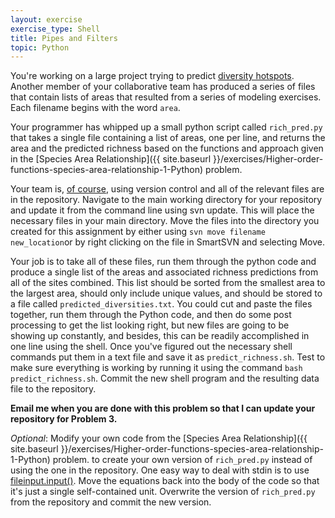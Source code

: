 ```yaml
---
layout: exercise
exercise_type: Shell
title: Pipes and Filters
topic: Python
---
```


You're working on a large project trying to predict [diversity
hotspots](http://en.wikipedia.org/wiki/Biodiversity_hotspot). Another
member of your collaborative team has produced a series of files that
contain lists of areas that resulted from a series of modeling
exercises. Each filename begins with the word `area`.

Your programmer has whipped up a small python script called
`rich_pred.py` that takes a single file containing a list of areas,
one per line, and returns the area and the predicted richness based on
the functions and approach given in the [Species Area Relationship]({{ site.baseurl }}/exercises/Higher-order-functions-species-area-relationship-1-Python) problem.

Your team is, [of
course](https://web.archive.org/web/20100722082534/http://stackoverflow.com/questions/132520/good-excuses-not-to-use-version-control),
using version control and all of the relevant files are in the
repository. Navigate to the main working directory for your repository
and update it from the command line using svn update. This will place
the necessary files in your main directory. Move the files into the
directory you created for this assignment by either using `svn move
filename new_location`or by right clicking on the file in SmartSVN and
selecting Move.

Your job is to take all of these files, run them through the python code
and produce a single list of the areas and associated richness
predictions from all of the sites combined. This list should be sorted
from the smallest area to the largest area, should only include unique
values, and should be stored to a file called
`predicted_diversities.txt`. You could cut and paste the files
together, run them through the Python code, and then do some post
processing to get the list looking right, but new files are going to be
showing up constantly, and besides, this can be readily accomplished in
one line using the shell. Once you've figured out the necessary shell
commands put them in a text file and save it as
`predict_richness.sh`. Test to make sure everything is working by
running it using the command `bash predict_richness.sh`. Commit the
new shell program and the resulting data file to the repository.

**Email me when you are done with this problem so that I can update your
repository for Problem 3.**

*Optional*: Modify your own code from the [Species Area Relationship]({{ site.baseurl }}/exercises/Higher-order-functions-species-area-relationship-1-Python) problem.
to create your own version of `rich_pred.py` instead of using the one
in the repository. One easy way to deal with stdin is to use
[fileinput.input()](http://docs.python.org/library/fileinput.html). Move
the equations back into the body of the code so that it's just a single
self-contained unit. Overwrite the version of `rich_pred.py` from the
repository and commit the new version.
